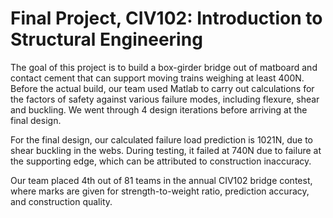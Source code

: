 # Final Project, CIV102: Introduction to Structural Engineering

The goal of this project is to build a box-girder bridge out of matboard and contact cement that can support moving trains weighing at least 400N. Before the actual build, our team used Matlab to carry out calculations for the factors of safety against various failure modes, including flexure, shear and buckling. We went through 4 design iterations before arriving at the final design.   

For the final design, our calculated failure load prediction is 1021N, due to shear buckling in the webs. During testing, it failed at 740N due to failure at the supporting edge, which can be attributed to construction inaccuracy.   

Our team placed 4th out of 81 teams in the annual CIV102 bridge contest, where marks are given for strength-to-weight ratio, prediction accuracy, and construction quality.  

<!--![511](https://github.com/user-attachments/assets/aeef361c-1f04-4388-aedf-188379a5823b)
Left to right: [Jiarui Wen](https://github.com/jiarui-wen), [Frank Fang](https://github.com/FaFaFrankie), [Boya Zhang](https://github.com/BoyaZhangNB).
Note: We wrote a failure load of 399N on the bridge (the first test is 400N), even though the calculations gave us 1021N, because we didn't have confidence in our construction quality. However, the bridge ended up surviving much longer than we expected! -->
